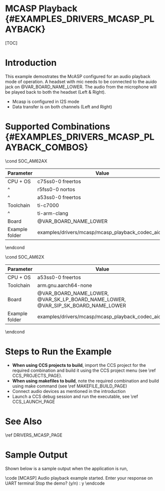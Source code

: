 # MCASP Playback {#EXAMPLES_DRIVERS_MCASP_PLAYBACK}

[TOC]

# Introduction

This example demostrates the McASP configured for an audio playback mode of operation.
A headset with mic needs to be connected to the auido jack on @VAR_BOARD_NAME_LOWER.
The audio from the microphone will be played back to both the headset (Left & Right).

- Mcasp is configured in I2S mode
- Data transfer is on both channels (Left and Right)

# Supported Combinations {#EXAMPLES_DRIVERS_MCASP_PLAYBACK_COMBOS}

\cond SOC_AM62AX

 Parameter      | Value
 ---------------|-----------
 CPU + OS       | c75ss0-0 freertos
 ^              | r5fss0-0 nortos
 ^              | a53ss0-0 freertos
 Toolchain      | ti-c7000
 ^              | ti-arm-clang
 Board          | @VAR_BOARD_NAME_LOWER
 Example folder | examples/drivers/mcasp/mcasp_playback_codec_aic32

\endcond

\cond SOC_AM62X

 Parameter      | Value
 ---------------|-----------
 CPU + OS       | a53ss0-0 freertos             |
 Toolchain      | arm.gnu.aarch64-none
 Board          | @VAR_BOARD_NAME_LOWER, @VAR_SK_LP_BOARD_NAME_LOWER, @VAR_SIP_SK_BOARD_NAME_LOWER
 Example folder | examples/drivers/mcasp/mcasp_playback_codec_aic32

\endcond

# Steps to Run the Example

- **When using CCS projects to build**, import the CCS project for the required combination
  and build it using the CCS project menu (see \ref CCS_PROJECTS_PAGE).
- **When using makefiles to build**, note the required combination and build using
  make command (see \ref MAKEFILE_BUILD_PAGE)
- Connect audio devices as mentioned in the introduction
- Launch a CCS debug session and run the executable, see \ref CCS_LAUNCH_PAGE

# See Also

\ref DRIVERS_MCASP_PAGE

# Sample Output

Shown below is a sample output when the application is run,

\code
[MCASP] Audio playback example started.
Enter your response on UART terminal
Stop the demo? (y/n) : y
\endcode
